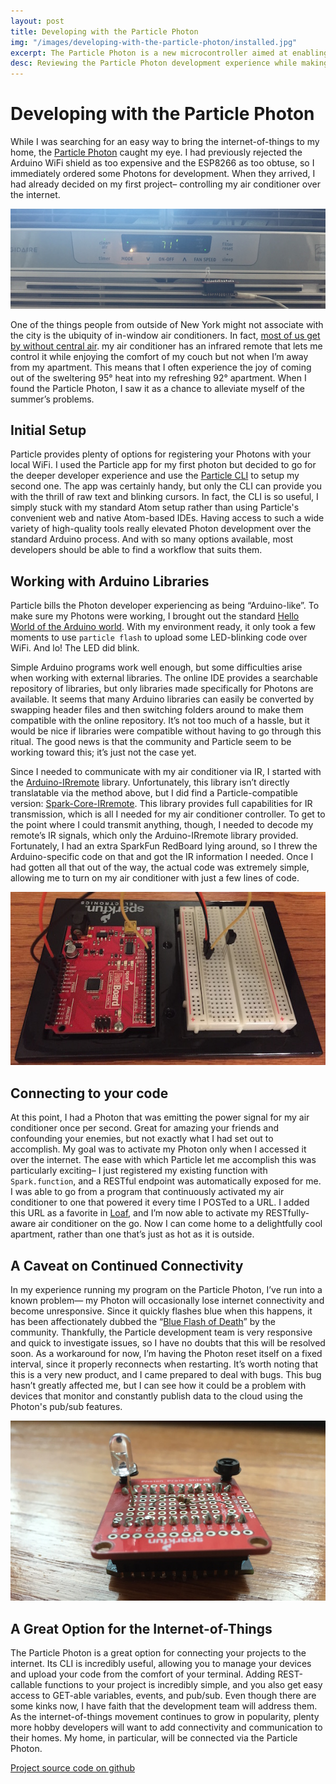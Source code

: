 ```yaml
---
layout: post
title: Developing with the Particle Photon
img: "/images/developing-with-the-particle-photon/installed.jpg"
excerpt: The Particle Photon is a new microcontroller aimed at enabling easy development for the internet-of-things.  Here I talk about the development experience and put together an internet-activated remote for my air conditioner.
desc: Reviewing the Particle Photon development experience while making an internet-controlled air conditioner
---
```


# Developing with the Particle Photon

While I was searching for an easy way to bring the internet-of-things to my home, the [Particle Photon](particle.io) caught my eye.  I had previously rejected the Arduino WiFi shield as too expensive and the ESP8266 as too obtuse, so I immediately ordered some Photons for development.  When they arrived, I had already decided on my first project– controlling my air conditioner over the internet.

![particle photon installed with air conditioner](/images/developing-with-the-particle-photon/installed.jpg)

One of the things people from outside of New York might not associate with the city is the ubiquity of in-window air conditioners.  In fact, [most of us get by without central air](http://www.eia.gov/consumption/residential/reports/2009/air-conditioning.cfm).  my air conditioner has an infrared remote that lets me control it while enjoying the comfort of my couch but not when I’m away from my apartment. This means that I often experience the joy of coming out of the sweltering 95° heat into my refreshing 92° apartment.  When I found the Particle Photon, I saw it as a chance to alleviate myself of the summer’s problems.

## Initial Setup

Particle provides plenty of options for registering your Photons with your local WiFi.  I used the Particle app for my first photon but decided to go for the deeper developer experience and use the [Particle CLI](https://github.com/spark/particle-cli) to setup my second one.  The app was certainly handy, but only the CLI can provide you with the thrill of raw text and blinking cursors.  In fact, the CLI is so useful, I simply stuck with my standard Atom setup rather than using Particle's convenient web and native Atom-based IDEs.  Having access to such a wide variety of high-quality tools really elevated Photon development over the standard Arduino process. And with so many options available, most developers should be able to find a workflow that suits them.

## Working with Arduino Libraries

Particle bills the Photon developer experiencing as being “Arduino-like”.  To make sure my Photons were working, I brought out the standard [Hello World of the Arduino world](https://www.arduino.cc/en/Tutorial/Blink?from=Tutorial.BlinkingLED).  With my environment ready, it only took a few moments to use `particle flash` to upload some LED-blinking code over WiFi.  And lo! The LED did blink.

Simple Arduino programs work well enough, but some difficulties arise when working with external libraries.  The online IDE provides a searchable repository of libraries, but only libraries made specifically for Photons are available.  It seems that many Arduino libraries can easily be converted by swapping header files and then switching folders around to make them compatible with the online repository.  It’s not too much of a hassle, but it would be nice if libraries were compatible without having to go through this ritual.  The good news is that the community and Particle seem to be working toward this; it’s just not the case yet.

Since I needed to communicate with my air conditioner via IR, I started with the [Arduino-IRremote](https://github.com/shirriff/Arduino-IRremote) library.  Unfortunately, this library isn’t directly translatable via the method above, but I did find a Particle-compatible version: [Spark-Core-IRremote](https://github.com/qwertzguy/Spark-Core-IRremote).  This library provides full capabilities for IR transmission, which is all I needed for my air conditioner controller.  To get to the point where I could transmit anything, though, I needed to decode my remote’s IR signals, which only the Arduino-IRremote library provided.  Fortunately, I had an extra SparkFun RedBoard lying around, so I threw the Arduino-specific code on that and got the IR information I needed. Once I had gotten all that out of the way,  the actual code was extremely simple, allowing me to turn on my air conditioner with just a few lines of code.

![particle photon connected to IR receiver](/images/developing-with-the-particle-photon/receiver.jpg)

## Connecting to your code

At this point, I had a Photon that was emitting the power signal for my air conditioner once per second.  Great for amazing your friends and confounding your enemies, but not exactly what I had set out to accomplish. My goal was to activate my Photon only when I accessed it over the internet.  The ease with which Particle let me accomplish this was particularly exciting– I just registered my existing function with `Spark.function`, and a RESTful endpoint was automatically exposed for me. I was able to go from a program that continuously activated my air conditioner to one that powered it every time I POSTed to a URL.  I added this URL as a favorite in [Loaf](https://itunes.apple.com/us/app/loaf-mobile-rest-client/id605806185?mt=8 "Loaf Rest Client"), and I’m now able to activate my RESTfully-aware air conditioner on the go.  Now I can come home to a delightfully cool apartment, rather than one that’s just as hot as it is outside.

## A Caveat on Continued Connectivity

In my experience running my program on the Particle Photon, I’ve run into a known problem— my Photon will occasionally lose internet connectivity and become unresponsive.  Since it quickly flashes blue when this happens, it has been affectionately dubbed the “[Blue Flash of Death](https://github.com/spark/firmware/issues/144)” by the community.  Thankfully, the Particle development team is very responsive and quick to investigate issues, so I have no doubts that this will be resolved soon. As a workaround for now, I’m having the Photon reset itself on a fixed interval, since it properly reconnects when restarting. It’s worth noting that this is a very new product, and I came prepared to deal with bugs.  This bug hasn’t greatly affected me, but I can see how it could be a problem with devices that monitor and constantly publish data to the cloud using the Photon's pub/sub features.

![particle photon connected to IR LED using SparkFun protoboard](/images/developing-with-the-particle-photon/transmitter.jpg)

## A Great Option for the Internet-of-Things

The Particle Photon is a great option for connecting your projects to the internet.  Its CLI is incredibly useful, allowing you to manage your devices and upload your code from the comfort of your terminal.  Adding REST-callable functions to your project is incredibly simple, and you also get easy access to GET-able variables, events, and pub/sub.   Even though there are some kinks now, I have faith that the development team will address them. As the internet-of-things movement continues to grow in popularity, plenty more hobby developers will want to add connectivity and communication to their homes.  My home, in particular, will be connected via the Particle Photon.

[Project source code on github](https://github.com/cmaher/ac_control)
